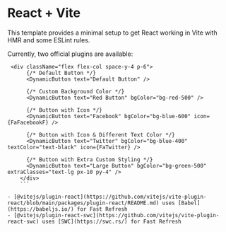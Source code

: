 # React + Vite

This template provides a minimal setup to get React working in Vite with HMR and some ESLint rules.

Currently, two official plugins are available:

```
 <div className="flex flex-col space-y-4 p-6">
      {/* Default Button */}
      <DynamicButton text="Default Button" />

      {/* Custom Background Color */}
      <DynamicButton text="Red Button" bgColor="bg-red-500" />

      {/* Button with Icon */}
      <DynamicButton text="Facebook" bgColor="bg-blue-600" icon={FaFacebookF} />

      {/* Button with Icon & Different Text Color */}
      <DynamicButton text="Twitter" bgColor="bg-blue-400" textColor="text-black" icon={FaTwitter} />

      {/* Button with Extra Custom Styling */}
      <DynamicButton text="Large Button" bgColor="bg-green-500" extraClasses="text-lg px-10 py-4" />
    </div>
    ```

- [@vitejs/plugin-react](https://github.com/vitejs/vite-plugin-react/blob/main/packages/plugin-react/README.md) uses [Babel](https://babeljs.io/) for Fast Refresh
- [@vitejs/plugin-react-swc](https://github.com/vitejs/vite-plugin-react-swc) uses [SWC](https://swc.rs/) for Fast Refresh
